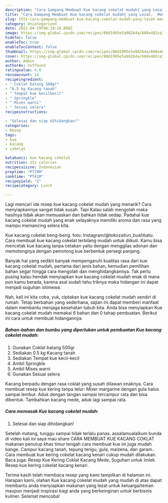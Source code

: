 ```yaml
---
description: "Cara Gampang Membuat Kue kacang cokelat mudah{ yang Lezat,  Menu Buat lebaran"
title: "Cara Gampang Membuat Kue kacang cokelat mudah{ yang Lezat,  Menu Buat lebaran"
slug: 1551-cara-gampang-membuat-kue-kacang-cokelat-mudah-yang-lezat-menu-buat-lebaran
category: Uncategorized
date: 2022-04-19T00:19:18.898Z
image: https://img-global.cpcdn.com/recipes/08d1995e5a98264a/680x482cq70/kue-kacang-cokelat-mudah-foto-resep-utama.jpg
hideToc: false
enableToc: true
enableTocContent: false
thumbnail: https://img-global.cpcdn.com/recipes/08d1995e5a98264a/680x482cq70/kue-kacang-cokelat-mudah-foto-resep-utama.jpg
cover: https://img-global.cpcdn.com/recipes/08d1995e5a98264a/680x482cq70/kue-kacang-cokelat-mudah-foto-resep-utama.jpg
author: Admin
authorAv: notfound
ratingvalue: 4.8
reviewcount: 14
recipeingredient:
- " Coklat batang 500gr"
- "0.5 kg Kacang tanah"
- " Tempat kue kecilkecil"
- " Springkle"
- " Mises warni"
- " Sesuai selera"
recipeinstructions:

- "Selesai dan siap dihidangkan!"
categories:
- Resep
tags:
- kue
- kacang
- cokelat

katakunci: kue kacang cokelat 
nutrition: 251 calories
recipecuisine: Indonesian
preptime: "PT29M"
cooktime: "PT41M"
recipeyield: "2"
recipecategory: Lunch

---
```



Lagi mencari ide resep kue kacang cokelat mudah yang menarik? Cara menyiapkannya sangat tidak susah. Tapi Kalau salah mengolah maka hasilnya tidak akan memuaskan dan bahkan tidak sedap. Padahal kue kacang cokelat mudah yang enak selayaknya memiliki aroma dan rasa yang mampu memancing selera kita.


Kue kacang cokelat beng-beng. foto: Instagram/@tokozaitun_buahbatu. Cara membuat kue kacang cokelat terbilang mudah untuk diikuti. Kamu bisa mencetak kue kacang tanpa cetakan yaitu dengan menggilas adonan dan memotongnya dengan pemotong kue berbentuk persegi panjang.

Banyak hal yang sedikit banyak mempengaruhi kualitas rasa dari kue kacang cokelat mudah, pertama dari jenis bahan, kemudian pemilihan bahan segar hingga cara mengolah dan menghidangkannya. Tak perlu pusing kalau hendak menyiapkan kue kacang cokelat mudah enak di mana pun kamu berada, karena asal sudah tahu triknya maka hidangan ini dapat menjadi suguhan istimewa.


Nah, kali ini kita coba, yuk, ciptakan kue kacang cokelat mudah sendiri di rumah. Tetap berbahan yang sederhana, sajian ini dapat memberi manfaat dalam membantu menjaga kesehatan tubuh kita. Anda bisa menyiapkan Kue kacang cokelat mudah memakai 6 bahan dan 0 tahap pembuatan. Berikut ini cara untuk membuat hidangannya.

<!--inarticleads1-->

##### Bahan-bahan dan bumbu yang diperlukan untuk pembuatan Kue kacang cokelat mudah:

1. Gunakan  Coklat batang 500gr
1. Sediakan 0.5 kg Kacang tanah
1. Sediakan  Tempat kue kecil-kecil
1. Ambil  Springkle
1. Ambil  Mises warni
1. Gunakan  Sesuai selera


Kacang berpadu dengan rasa coklat yang susah dilawan enaknya. Cara membuat resep kue kering tanpa telur: Mixer margarine dengan gula halus sampai lembut. Aduk dengan tangan sampai tercampur rata dan bisa dibentuk. Tambahkan kacang mede, aduk lagi sampai rata. 

<!--inarticleads2-->

##### Cara memasak Kue kacang cokelat mudah:


1. Selesai dan siap dihidangkan!

Setelah matang, tunggu sampai tidak terlalu panas. assalamualaikum bunda di video kali ini saya mau share CARA MEMBUAT KUE KACANG COKLAT makanan penutup khas timur tengah cara membuat kue ini juga mudah bange. Campur kacang tanah, tepung terigu, gula, maizena, dan garam.. Cara membuat kue kering cokelat kacang kenari cukup mudah dilakukan. Baca juga: Resep Kue Kering Coklat Kacang Mede, Suguhan untuk Imlek. Resep kue kering cokelat kacang kenari. 

Terima kasih telah membaca resep yang kami tampilkan di halaman ini. Harapan kami, olahan Kue kacang cokelat mudah yang mudah di atas dapat membantu anda menyiapkan makanan yang lezat untuk keluarga/teman maupun menjadi inspirasi bagi anda yang berkeinginan untuk berbisnis kuliner. Selamat mencoba!

